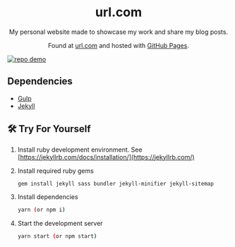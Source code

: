 <h1 align="center">
  url.com
</h1>
<p align="center">
  My personal website made to showcase my work and share my blog posts. 
</p>
<p align="center">
  Found at <a href="" target="_blank">url.com</a> and hosted with <a href="https://pages.github.com/" target="_blank">GitHub Pages</a>.
</p>
<a href="" target="_blank">
  <img src="https://raw.githubusercontent.com/bradypp/playstation/master/src/demo.png" alt="repo demo">
</a>

## Dependencies

-   [Gulp](https://gulpjs.com/)
-   [Jekyll](https://jekyllrb.com/)

## 🛠 Try For Yourself

1. Install ruby development environment. See [https://jekyllrb.com/docs/installation/](https://jekyllrb.com/)

2. Install required ruby gems

    ```sh
    gem install jekyll sass bundler jekyll-minifier jekyll-sitemap
    ```

3. Install dependencies

    ```sh
    yarn (or npm i)
    ```

4. Start the development server

    ```sh
    yarn start (or npm start)
    ```
